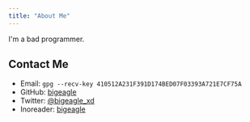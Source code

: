 ```yaml
---
title: "About Me"
---
```


I'm a bad programmer.

## Contact Me

- Email: `gpg --recv-key 410512A231F391D174BED07F03393A721E7CF75A`
- GitHub: [bigeagle](http://github.com/bigeagle) 
- Twitter: [@bigeagle_xd](https://twitter.com/bigeagle_xd)
- Inoreader: [bigeagle](https://www.inoreader.com/u/bigeagle)
